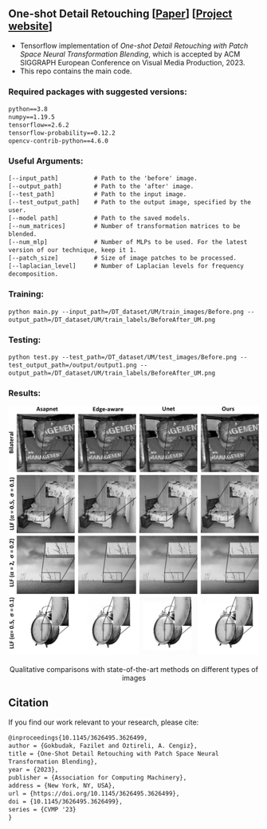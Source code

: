 ## One-shot Detail Retouching [[Paper](https://faziletgokbudak.github.io/publications/cvmp23_4.pdf)] [[Project website](https://faziletgokbudak.github.io/projects/one-shot/)]

<!-- ## One-shot Detail Retouching with Patch Space Neural Field based Transformation Blending 
 -->
* Tensorflow implementation of *One-shot Detail Retouching with Patch Space Neural Transformation Blending*, which is accepted by ACM SIGGRAPH European Conference on Visual Media Production, 2023.
* This repo contains the main code.

### Required packages with suggested versions:
```
python==3.8
numpy==1.19.5
tensorflow==2.6.2
tensorflow-probability==0.12.2
opencv-contrib-python==4.6.0
```

### Useful Arguments:
```
[--input_path]          # Path to the 'before' image.
[--output_path]         # Path to the 'after' image.
[--test_path]           # Path to the input image.
[--test_output_path]    # Path to the output image, specified by the user.
[--model path]          # Path to the saved models.
[--num_matrices]        # Number of transformation matrices to be blended.
[--num_mlp]             # Number of MLPs to be used. For the latest version of our technique, keep it 1.
[--patch_size]          # Size of image patches to be processed.
[--laplacian_level]     # Number of Laplacian levels for frequency decomposition.
```

### Training:

```
python main.py --input_path=/DT_dataset/UM/train_images/Before.png --output_path=/DT_dataset/UM/train_labels/BeforeAfter_UM.png
```

### Testing:

```
python test.py --test_path=/DT_dataset/UM/test_images/Before.png --test_output_path=/output/output1.png --output_path=/DT_dataset/UM/train_labels/BeforeAfter_UM.png
```

### Results:
<p align="center">
  <img src='/output/Qualitative_zoomed.png'/><br/>
  <br/>Qualitative comparisons with state-of-the-art methods on different types of images<br/>
</p>

## Citation
If you find our work relevant to your research, please cite:
```
@inproceedings{10.1145/3626495.3626499,
author = {Gokbudak, Fazilet and Oztireli, A. Cengiz},
title = {One-Shot Detail Retouching with Patch Space Neural Transformation Blending},
year = {2023},
publisher = {Association for Computing Machinery},
address = {New York, NY, USA},
url = {https://doi.org/10.1145/3626495.3626499},
doi = {10.1145/3626495.3626499},
series = {CVMP '23}
}
```
